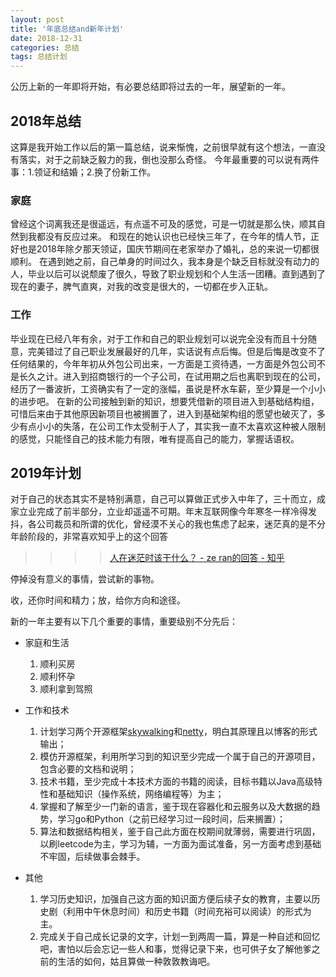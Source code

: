 ```yaml
---
layout: post
title: '年底总结and新年计划'
date: 2018-12-31
categories: 总结
tags: 总结计划
---
```


公历上新的一年即将开始，有必要总结即将过去的一年，展望新的一年。

## 2018年总结

这算是我开始工作以后的第一篇总结，说来惭愧，之前很早就有这个想法，一直没有落实，对于之前缺乏毅力的我，倒也没那么奇怪。
今年最重要的可以说有两件事：1.领证和结婚；2.换了份新工作。

### 家庭
曾经这个词离我还是很遥远，有点遥不可及的感觉，可是一切就是那么快，顺其自然到我都没有反应过来。
和现在的她认识也已经快三年了，在今年的情人节，正好也是2018年除夕那天领证，国庆节期间在老家举办了婚礼，总的来说一切都很顺利。
在遇到她之前，自己单身的时间过久，我本身是个缺乏目标就没有动力的人，毕业以后可以说颓废了很久，导致了职业规划和个人生活一团糟。直到遇到了现在的妻子，脾气直爽，对我的改变是很大的，一切都在步入正轨。

### 工作
毕业现在已经八年有余，对于工作和自己的职业规划可以说完全没有而且十分随意，完美错过了自己职业发展最好的几年，实话说有点后悔。但是后悔是改变不了任何结果的，今年年初从外包公司出来，一方面是工资待遇，一方面是外包公司不是长久之计。进入到招商银行的一个子公司，在试用期之后也离职到现在的公司，经历了一番波折，工资确实有了一定的涨幅，虽说是杯水车薪，至少算是一个小小的进步吧。
在新的公司接触到新的知识，想要凭借新的项目进入到基础结构组，可惜后来由于其他原因新项目也被搁置了，进入到基础架构组的愿望也破灭了，多少有点小小的失落，在公司工作太受制于人了，其实我一直不太喜欢这种被人限制的感觉，只能怪自己的技术能力有限，唯有提高自己的能力，掌握话语权。

## 2019年计划

对于自己的状态其实不是特别满意，自己可以算做正式步入中年了，三十而立，成家立业完成了前半部分，立业却遥遥不可期。年末互联网像今年寒冬一样冷得发抖，各公司裁员和所谓的优化，曾经漠不关心的我也焦虑了起来，迷茫真的是不分年龄阶段的，非常喜欢知乎上的这个回答
>>>>[人在迷茫时该干什么？ - ze ran的回答 - 知乎](https://www.zhihu.com/question/22321313/answer/506977448)

停掉没有意义的事情，尝试新的事物。

收，还你时间和精力；放，给你方向和途径。

新的一年主要有以下几个重要的事情，重要级别不分先后：

* 家庭和生活
   
   1. 顺利买房   
   2. 顺利怀孕   
   3. 顺利拿到驾照

* 工作和技术

   1. 计划学习两个开源框架[skywalking](https://github.com/apache/incubator-skywalking)和[netty](https://github.com/netty/netty)，明白其原理且以博客的形式输出；
   2. 模仿开源框架，利用所学习到的知识至少完成一个属于自己的开源项目，包含必要的文档和说明；
   3. 技术书籍，至少完成十本技术方面的书籍的阅读，目标书籍以Java高级特性和基础知识（操作系统，网络编程等）为主；
   4. 掌握和了解至少一门新的语言，鉴于现在容器化和云服务以及大数据的趋势，学习go和Python（之前已经学习过一段时间，后来搁置）；
   5. 算法和数据结构相关，鉴于自己此方面在校期间就薄弱，需要进行巩固，以刷leetcode为主，学习为辅，一方面为面试准备，另一方面考虑到基础不牢固，后续做事会棘手。

* 其他

   1. 学习历史知识，加强自己这方面的知识面方便后续子女的教育，主要以历史剧（利用中午休息时间）和历史书籍（时间充裕可以阅读）的形式为主。
   2. 完成关于自己成长记录的文字，计划一到两周一篇，算是一种自述和回忆吧，害怕以后会忘记一些人和事，觉得记录下来，也可供子女了解他爹之前的生活的如何，姑且算做一种敦敦教诲吧。










